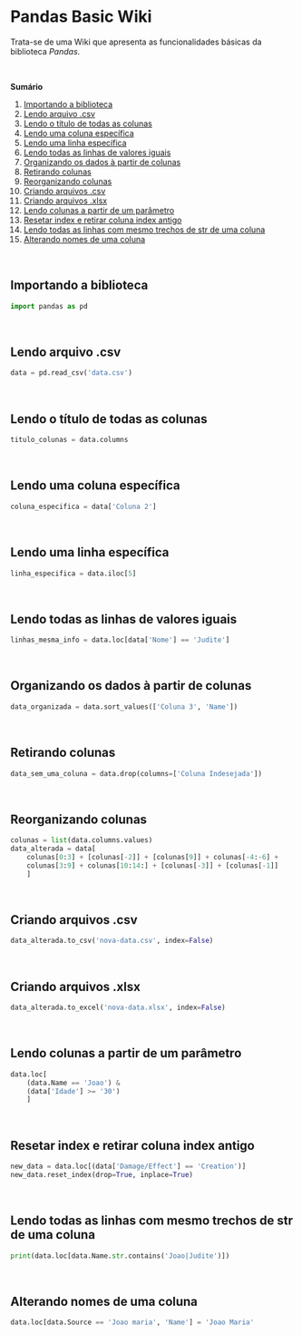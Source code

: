 # Pandas Basic Wiki

Trata-se de uma Wiki que apresenta as funcionalidades básicas da biblioteca *Pandas*.

<br>

**Sumário**
1. [Importando a biblioteca](#importando-a-biblioteca)
1. [Lendo arquivo .csv](#lendo-arquivo-csv)
1. [Lendo o título de todas as colunas](#lendo-o-título-de-todas-as-colunas)
1. [Lendo uma coluna específica](#lendo-uma-coluna-específica)
1. [Lendo uma linha específica](#Lendo-uma-linha-específica)
1. [Lendo todas as linhas de valores iguais](#lendo-todas-as-linhas-de-valores-iguais)
1. [Organizando os dados à partir de colunas](#organizando-os-dados-à-partir-de-colunas)
1. [Retirando colunas](#retirando-colunas)
1. [Reorganizando colunas](#reorganizando-colunas)
1. [Criando arquivos .csv](#criando-arquivos-csv)
1. [Criando arquivos .xlsx](#criando-arquivos-xlsx)
1. [Lendo colunas a partir de um parâmetro](#lendo-colunas-a-partir-de-um-parâmetro)
1. [Resetar index e retirar coluna index antigo](#resetar-index-e-retirar-coluna-index-antigo)
1. [Lendo todas as linhas com mesmo trechos de str de uma coluna](#lendo-todas-as-linhas-com-mesmo-trechos-de-str-de-uma-coluna)
1. [Alterando nomes de uma coluna](#alterando-nomes-de-uma-coluna)

<br>

## Importando a biblioteca

```py
import pandas as pd
```

<br>

## Lendo arquivo .csv

```py
data = pd.read_csv('data.csv')
```

<br>

## Lendo o título de todas as colunas

```py
titulo_colunas = data.columns
```

<br>

## Lendo uma coluna específica

```py
coluna_especifica = data['Coluna 2']
```

<br>

## Lendo uma linha específica

```py
linha_especifica = data.iloc[5]
```

<br>

## Lendo todas as linhas de valores iguais

```py
linhas_mesma_info = data.loc[data['Nome'] == 'Judite']
```

<br>

## Organizando os dados à partir de colunas

```py
data_organizada = data.sort_values(['Coluna 3', 'Name'])
```

<br>

## Retirando colunas

```py
data_sem_uma_coluna = data.drop(columns=['Coluna Indesejada'])
```

<br>

## Reorganizando colunas

```py
colunas = list(data.columns.values)
data_alterada = data[
    colunas[0:3] + [colunas[-2]] + [colunas[9]] + colunas[-4:-6] +
    colunas[3:9] + colunas[10:14:] + [colunas[-3]] + [colunas[-1]]
    ]
```

<br>

## Criando arquivos .csv

```py
data_alterada.to_csv('nova-data.csv', index=False)
```

<br>

## Criando arquivos .xlsx

```py
data_alterada.to_excel('nova-data.xlsx', index=False)
```

<br>

## Lendo colunas a partir de um parâmetro

```py
data.loc[
    (data.Name == 'Joao') &
    (data['Idade'] >= '30')
    ]
```

<br>


## Resetar index e retirar coluna index antigo

```py
new_data = data.loc[(data['Damage/Effect'] == 'Creation')]
new_data.reset_index(drop=True, inplace=True)
```

<br>

## Lendo todas as linhas com mesmo trechos de str de uma coluna

```py
print(data.loc[data.Name.str.contains('Joao|Judite')])
```

<br>

## Alterando nomes de uma coluna

```py
data.loc[data.Source == 'Joao maria', 'Name'] = 'Joao Maria'
```

<br>
